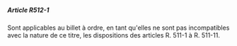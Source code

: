 ##### Article R512-1

Sont applicables au billet à ordre, en tant qu'elles ne sont pas incompatibles avec la nature de ce titre, les dispositions des articles R. 511-1 à R. 511-11.

